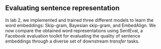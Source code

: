 ## Evaluating sentence representation

In lab 2, we implemented and trained three different models to learn the word embeddings: Skip-gram, Bayesian skip-gram,
and EmbedAlign. We now compare the obtained word representations using SentEval, a Facebook evaluation toolkit for
evaluating the quality of sentence embeddings through a diverse set of downstream _transfer_ tasks. 
